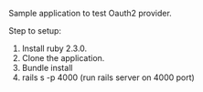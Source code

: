 Sample application to test Oauth2 provider.

Step to setup:<br>
1. Install ruby 2.3.0.<br>
2. Clone the application.<br>
3. Bundle install<br>
4. rails s -p 4000 (run rails server on 4000 port)

